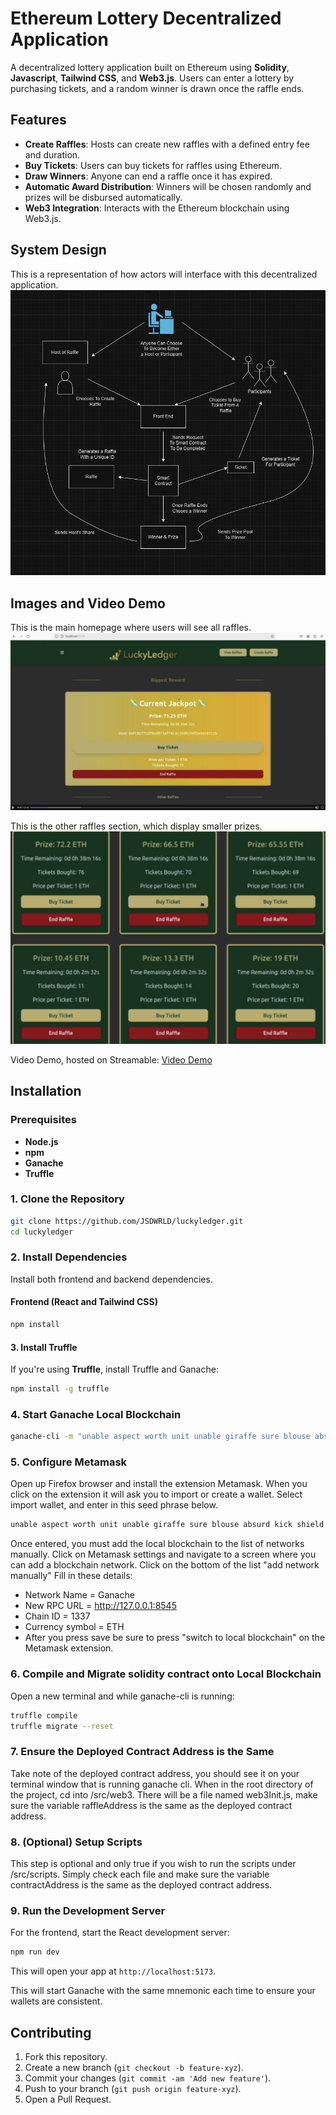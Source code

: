 # Ethereum Lottery Decentralized Application

A decentralized lottery application built on Ethereum using **Solidity**, **Javascript**, **Tailwind CSS**, and **Web3.js**. Users can enter a lottery by purchasing tickets, and a random winner is drawn once the raffle ends.

## Features

- **Create Raffles**: Hosts can create new raffles with a defined entry fee and duration.
- **Buy Tickets**: Users can buy tickets for raffles using Ethereum.
- **Draw Winners**: Anyone can end a raffle once it has expired.
- **Automatic Award Distribution**: Winners will be chosen randomly and prizes will be disbursed automatically.
- **Web3 Integration**: Interacts with the Ethereum blockchain using Web3.js.

## System Design

This is a representation of how actors will interface with this decentralized application.
![System Design](https://github.com/JSDWRLD/luckyledger/blob/main/repositoryPhotos/SystemDesign.png)

## Images and Video Demo

This is the main homepage where users will see all raffles.
![Main Screen](https://github.com/JSDWRLD/luckyledger/blob/main/repositoryPhotos/main.png)

This is the other raffles section, which display smaller prizes.
![Other Raffles](https://github.com/JSDWRLD/luckyledger/blob/main/repositoryPhotos/otherraffles.png)

Video Demo, hosted on Streamable:
[Video Demo](https://streamable.com/g7f00t)

## Installation

### Prerequisites

- **Node.js** 
- **npm** 
- **Ganache** 
- **Truffle**

### 1. Clone the Repository

```bash
git clone https://github.com/JSDWRLD/luckyledger.git
cd luckyledger
```

### 2. Install Dependencies

Install both frontend and backend dependencies.

#### Frontend (React and Tailwind CSS)

```bash
npm install
```

#### 3. Install Truffle

If you're using **Truffle**, install Truffle and Ganache:

```bash
npm install -g truffle
```
### 4. Start Ganache Local Blockchain

```bash
ganache-cli -m "unable aspect worth unit unable giraffe sure blouse absurd kick shield mom" -p 8545
```

### 5. Configure Metamask

Open up Firefox browser and install the extension Metamask.
When you click on the extension it will ask you to import or create a wallet.
Select import wallet, and enter in this seed phrase below.
```bash
unable aspect worth unit unable giraffe sure blouse absurd kick shield mom
```
Once entered, you must add the local blockchain to the list of networks manually.
Click on Metamask settings and navigate to a screen where you can add a blockchain network.
Click on the bottom of the list "add network manually"
Fill in these details:
- Network Name = Ganache
- New RPC URL = http://127.0.0.1:8545
- Chain ID = 1337
- Currency symbol = ETH
- After you press save be sure to press "switch to local blockchain" on the Metamask extension.


### 6. Compile and Migrate solidity contract onto Local Blockchain
Open a new terminal and while ganache-cli is running:
```bash
truffle compile
truffle migrate --reset
```

### 7. Ensure the Deployed Contract Address is the Same

Take note of the deployed contract address, you should see it on your terminal window that is running ganache cli.
When in the root directory of the project, cd into /src/web3.
There will be a file named web3Init.js, make sure the variable raffleAddress is the same as the deployed contract address.

### 8. (Optional) Setup Scripts

This step is optional and only true if you wish to run the scripts under /src/scripts.
Simply check each file and make sure the variable contractAddress is the same as the deployed contract address.

### 9. Run the Development Server

For the frontend, start the React development server:

```bash
npm run dev
```

This will open your app at `http://localhost:5173`.

This will start Ganache with the same mnemonic each time to ensure your wallets are consistent.


## Contributing

1. Fork this repository.
2. Create a new branch (`git checkout -b feature-xyz`).
3. Commit your changes (`git commit -am 'Add new feature'`).
4. Push to your branch (`git push origin feature-xyz`).
5. Open a Pull Request.
